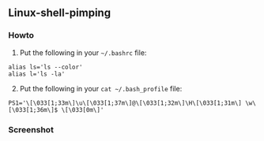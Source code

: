 ## Linux-shell-pimping

### Howto
1. Put the following in your `~/.bashrc` file:
```
alias ls='ls --color'
alias l='ls -la'
```

2. Put the following in your `cat ~/.bash_profile` file:
```
PS1='\[\033[1;33m\]\u\[\033[1;37m\]@\[\033[1;32m\]\H\[\033[1;31m\] \w\[\033[1;36m\]$ \[\033[0m\]'
```

### Screenshot

